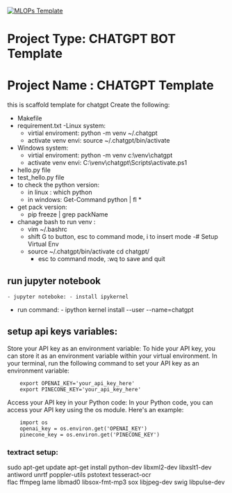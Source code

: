 [![MLOPs Template](https://github.com/mohelwah/MLOps_template/actions/workflows/main.yml/badge.svg)](https://github.com/mohelwah/MLOps_template/actions/workflows/main.yml)

# Project Type: CHATGPT BOT Template
# Project Name : CHATGPT Template
this is scaffold template for chatgpt 
 Create the following:
 - Makefile
 - requirement.txt
 -Linux system:
    - virtial enviroment: python -m venv ~/.chatgpt
    - activate venv envi: source ~/.chatgpt/bin/activate
 - Windows system:
    - virtial enviroment: python -m venv c:\venv\chatgpt
    - activate venv envi:   C:\venv\chatgpt\Scripts\activate.ps1
 - hello.py file
 - test_hello.py file 
 - to check the python version:
    - in linux : which python  
    - in windows: Get-Command python | fl *
 - get pack version:
    - pip freeze | grep packName 
 - chanage bash to run venv :
    - vim ~/.bashrc
    - shift G to button, esc to command mode, i to insert mode 
    -# Setup Virtual Env
    - source ~/.chatgpt/bin/activate
    cd chatgpt/
      - esc to command mode, :wq to save and quit


## run jupyter notebook
    - jupyter noteboke: - install ipykernel
  - run command: - ipython kernel install --user --name=chatgpt

## setup api keys variables:
Store your API key as an environment variable: To hide your API key, you can store it as an environment variable within your virtual environment. In your terminal, run the following command to set your API key as an environment variable:

        export OPENAI_KEY='your_api_key_here'
        export PINECONE_KEY='your_api_key_here'
Access your API key in your Python code: In your Python code, you can access your API key using the os module. Here's an example:

        import os
        openai_key = os.environ.get('OPENAI_KEY')
        pinecone_key = os.environ.get('PINECONE_KEY')


### textract setup:
   sudo apt-get update
   apt-get install python-dev libxml2-dev libxslt1-dev antiword unrtf poppler-utils pstotext tesseract-ocr \
   flac ffmpeg lame libmad0 libsox-fmt-mp3 sox libjpeg-dev swig libpulse-dev